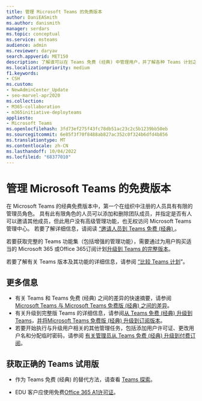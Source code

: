```yaml
---
title: 管理 Microsoft Teams 的免费版本
author: DaniEASmith
ms.author: danismith
manager: serdars
ms.topic: conceptual
ms.service: msteams
audience: admin
ms.reviewer: daryav
search.appverid: MET150
description: 了解谁可以在 Teams 免费 (经典) 中管理用户，并了解各种 Teams 计划之间的差异。
ms.localizationpriority: medium
f1.keywords:
- CSH
ms.custom:
- NewAdminCenter_Update
- seo-marvel-apr2020
ms.collection:
- M365-collaboration
- m365initiative-deployteams
appliesto:
- Microsoft Teams
ms.openlocfilehash: 3fd73ef275f43fc78db51ac23c2c5b1239bb50eb
ms.sourcegitcommit: 6e85f3f70f8488ab827ac352c0f324b6dfd4b856
ms.translationtype: MT
ms.contentlocale: zh-CN
ms.lasthandoff: 10/04/2022
ms.locfileid: "68377010"
---
```

# <a name="manage-the-free-version-of-microsoft-teams"></a>管理 Microsoft Teams 的免费版本

在 Microsoft Teams 的经典免费版本中，第一个在组织中注册的人员具有有限的管理员角色。 具有此有限角色的人员可以添加和删除团队成员，并指定是否有人可以邀请其他成员，但此用户没有高级管理功能，也无权访问 Microsoft Teams 管理中心。 若要了解详细信息，请阅读 [“邀请人员到 Teams 免费 (经典) ](https://support.office.com/article/invite-people-to-teams-free-53a9b20c-2ad7-442e-967c-2e9305e96463)。

若要获取完整的 Teams 功能集（包括增强的管理功能），需要通过为用户购买适当的 Microsoft 365 或Office 365订阅计划[升级到 Teams 的完整版本](upgrade-freemium.md)。

若要了解有关 Teams 版本及其功能的详细信息，请参阅 [“比较 Teams 计划](https://products.office.com/microsoft-teams/free)”。



## <a name="more-information"></a>更多信息

- 有关 Teams 和 Teams 免费 (经典) 之间的差异的快速摘要，请参阅 [Microsoft Teams 与 Microsoft Teams 免费版 (经典) 之间的差异](https://support.office.com/article/0b69cf39-eb52-49af-b255-60d46fdf8a9c)。 
- 有关升级到完整版 Teams 的详细信息，请参阅[从 Teams 免费 (经典) 升级到 Teams](https://support.office.com/article/29475bbd-a34f-4175-9b33-d44430f8ad39)，[并将Microsoft Teams 免费版 (经典) 升级到订阅版本](upgrade-freemium.md)。
- 若要开始执行与升级用户相关的其他管理任务，包括添加用户许可证、更改用户名和分配临时密码，请参阅 [有关管理员从 Teams 免费 (经典) 升级到付费订阅](https://support.office.com/article/75a95e7f-001e-42d0-a787-ae8b992d5a52)。

## <a name="get-the-right-teams-trial"></a>获取正确的 Teams 试用版

- 作为 Teams 免费 (经典) 的替代方法，请查看 [Teams 探索](teams-exploratory.md)。

- EDU 客户应使用免费[Office 365 A1许可证](https://www.microsoft.com/microsoft-365/academic/compare-office-365-education-plans)。
